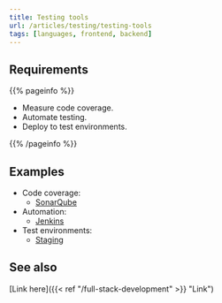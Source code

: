 ```yaml
---
title: Testing tools
url: /articles/testing/testing-tools
tags: [languages, frontend, backend]
---
```


## Requirements

{{% pageinfo %}}

* Measure code coverage.
* Automate testing.
* Deploy to test environments.

{{% /pageinfo %}}

## Examples

* Code coverage:
  * [SonarQube](https://www.sonarsource.com/products/sonarqube/)
* Automation:
  * [Jenkins](https://www.jenkins.io/doc/developer/testing/)
* Test environments:
  * [Staging](https://en.wikipedia.org/wiki/Deployment_environment#Staging)

## See also

[Link here]({{< ref "/full-stack-development" >}} "Link")
